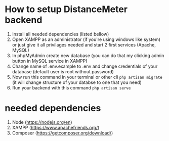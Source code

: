 # How to setup DistanceMeter backend

1. Install all needed dependencies (listed bellow)
2. Open XAMPP as an administrator (if you're using windows like system) or just give it all privilages needed and start 2 first services (Apache, MySQL)
3. In phpMyAdmin create new database (you can do that my clicking admin button in MySQL service in XAMPP)
4. Change name of .env.example to .env and change credentials of your database (default user is root without password)
5. Now run this command in your terminal or other cli `php artisan migrate` (it will change structure of your databse to one that you need)
6. Run your backend with this command `php artisan serve`

# needed dependencies

1. Node (https://nodejs.org/en)
2. XAMPP (https://www.apachefriends.org/)
3. Composer (https://getcomposer.org/download/)
